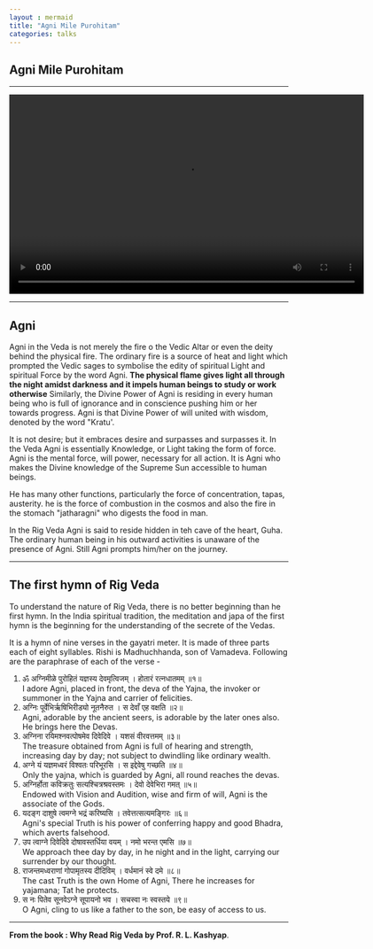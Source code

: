 ```yaml
---
layout : mermaid
title: "Agni Mile Purohitam"
categories: talks
---
```


## Agni Mile Purohitam


--- 

<video width="640" height="360" controls>
  <source src="/assets/talks/AgnimilePurohitam.mp4" type="video/mp4">
  Your browser does not support the video tag.
</video>

---

## Agni 

Agni in the Veda is not merely the fire o the Vedic Altar or even the deity behind the physical fire. The ordinary fire is a source of heat and light which prompted the Vedic sages to symbolise the edity of spiritual Light and spiritual Force by the word  Agni. 
**The physical flame gives light all through the night amidst darkness and it impels human beings to study or work otherwise**
Similarly, the Divine Power of Agni is residing in every human being who is full of ignorance and in conscience pushing him or her towards progress. 
Agni is that Divine Power of will united with wisdom, denoted by the word "Kratu'. 

It is not desire; but it embraces desire and surpasses and surpasses it. In the Veda Agni is essentially Knowledge, or Light taking the form of force. Agni is the mental force, will power, necessary for all action. It is Agni who makes the Divine knowledge of the Supreme Sun accessible to human beings. 

He has many other functions, particularly the force of concentration, tapas, austerity. he is the force of combustion in the cosmos and also the fire in the stomach "jatharagni" who digests the food in man. 

In the Rig Veda Agni is said to reside hidden in teh cave of the heart, Guha. The ordinary human being in his outward activities is unaware of the presence of Agni. Still Agni prompts him/her on the journey. 

---

## The first hymn of Rig Veda 

To understand the nature of Rig Veda, there is no better beginning than he first hymn. In the India spiritual tradition, the meditation and japa of the first hymn is the beginning for the understanding of the secrete of the Vedas. 

It is a hymn of nine verses in the gayatri meter. It is made of three parts each of eight syllables. Rishi is Madhuchhanda, son of Vamadeva. Following are the paraphrase of each of the verse - 
1. ॐ अग्निमीळे पुरोहितं यज्ञस्य देवमृत्विजम् । होतारं रत्नधातमम् ॥१॥   
   I adore Agni, placed in front, the deva of the Yajna, the invoker or summoner in the Yajna and carrier of felicities. 
2. अग्निः पूर्वेभिर्ऋषिभिरीड्यो नूतनैरुत । स देवाँ एह वक्षति ॥२॥   
   Agni, adorable by the ancient seers, is adorable by the later ones also. He brings here the Devas. 
3. अग्निना रयिमश्नवत्पोषमेव दिवेदिवे । यशसं वीरवत्तमम् ॥३॥    
   The treasure obtained from Agni is full of hearing and strength, increasing day by day; not subject to dwindling like ordinary wealth. 
4. अग्ने यं यज्ञमध्वरं विश्वतः परिभूरसि । स इद्देवेषु गच्छति ॥४॥   
   Only the yajna, which is guarded by Agni, all round reaches the devas. 
5. अग्निर्होता कविक्रतुः सत्यश्चित्रश्रवस्तमः । देवो देवेभिरा गमत् ॥५॥   
   Endowed with Vision and Audition, wise and firm of will, Agni is the associate of the Gods. 
6. यदङ्ग दाशुषे त्वमग्ने भद्रं करिष्यसि । तवेत्तत्सत्यमङ्गिरः ॥६॥    
   Agni's special Truth is his power of conferring happy and good Bhadra, which averts falsehood. 
7. उप त्वाग्ने दिवेदिवे दोषावस्तर्धिया वयम् । नमो भरन्त एमसि ॥७॥   
    We approach thee day by day, in he night and in the light, carrying our surrender by our thought. 
8. राजन्तमध्वराणां गोपामृतस्य दीदिविम् । वर्धमानं स्वे दमे ॥८॥    
   The cast Truth is the own Home of Agni, There he increases for yajamana; Tat he protects. 
9. स नः पितेव सूनवेऽग्ने सूपायनो भव । सचस्वा नः स्वस्तये ॥९॥    
   O Agni, cling to us like a father to the son, be easy of access to us. 

---

**From the book : Why Read Rig Veda by Prof. R. L. Kashyap**. 